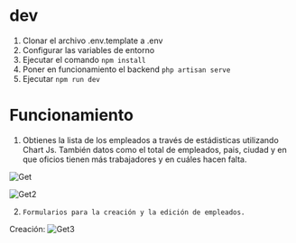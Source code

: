 # dev
1. Clonar el archivo .env.template a .env
2. Configurar las variables de entorno
3. Ejecutar el comando ```npm install```
4. Poner en funcionamiento el backend
   ``` php artisan serve ```
5. Ejecutar ```npm run dev```

# Funcionamiento

1. Obtienes la lista de los empleados a través de estádisticas utilizando Chart Js. También datos como el total de empleados, pais, ciudad y en que oficios tienen más trabajadores y en cuáles hacen falta.

![Get](https://imgur.com/7T2XnUA.png) 

![Get2](https://imgur.com/0LCElgx.png)
 
2. ``Formularios para la creación y la edición de empleados.``

Creación:
![Get3](https://imgur.com/rlKS0jT.png)




